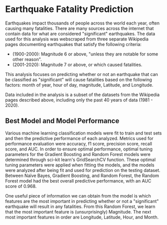 # Earthquake Fatality Prediction

Earthquakes impact thousands of people across the world each year, often causing many fatalities. There are many sources across the internet that contain data for what are considered "significant" earthquakes. The data used for this analysis was webscraped from three separate Wikipedia pages documenting earthquakes that satisfy the following criteria:

  - (1900-2000): Magnitude 6 or above, "unless they are notable for some other reason".
  - (2001-2020): Magnitude 7 or above, or which caused fatalities.
 
 
This analysis focuses on predicting whether or not an earthquake that can be classified as "significant" will cause fatalities based on the following factors: month of year, hour of day, magnitude, Latitude, and Longitude.

Data included in the analysis is a subset of the datasets from the Wikipedia pages described above, including only the past 40 years of data (1981 - 2020).

## Best Model and Model Performance
Various machine learning classification models were fit to train and test sets and then the predictive performance of each analyzed. Metrics used for performance evaluation were accuracy, f1 score, precision score, recall score, and AUC. In order to ensure optimal performance, optimal tuning parameters for the Gradient Boosting and Random Forest models were determined through sci-kit learn's GridSearchCV function. These optimal tuning parameters were applied when fitting the models, and the models were analyzed after being fit and used for prediction on the testing dataset. Between Naïve Bayes, Gradient Boosting, and Random Forest, the Random Forest model had the best overall predictive performance, with an AUC score of 0.968.

One useful piece of information we can obtain from the model is which features are the most important in predicting whether or not a "significant" earthquake will result in any fatalities. From this Random Forest, we learn that the most important feature is (unsurprisingly) Magnitude. The next most important features in order are Longitude, Latitude, Hour, and Month.
